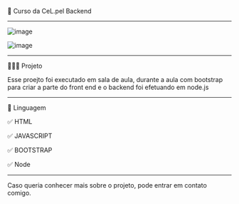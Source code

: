 🚀 Curso da CeL.pel   Backend
**************************************************************************************************

![image](https://user-images.githubusercontent.com/72118415/166850646-85797dfe-aedb-4922-872e-1c0f009483fd.png)


![image](https://user-images.githubusercontent.com/72118415/166850667-4e97ba50-3002-4898-9761-01b09cf9be7a.png)



**************************************************************************************************
👩🏻‍💻 Projeto 

Esse proejto foi executado em sala de aula, durante a aula com bootstrap para criar a parte do front end
e o backend foi efetuando em node.js
**************************************************************************************************
🧩 Linguagem

✅ HTML

✅ JAVASCRIPT

✅ BOOTSTRAP

✅ Node

**************************************************************************************************
Caso queria conhecer mais sobre o projeto, pode entrar em contato comigo. 
